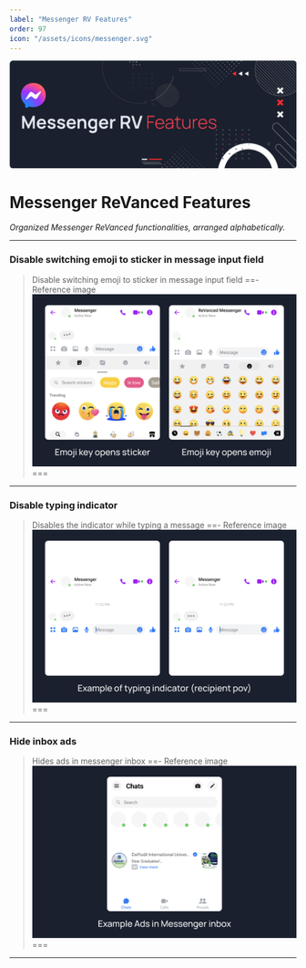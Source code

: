 ```yaml
---
label: "Messenger RV Features"
order: 97
icon: "/assets/icons/messenger.svg"
---
```


![](../assets/cover/messenger-rv-cover.png)

# Messenger ReVanced Features
<i>Organized Messenger ReVanced functionalities, arranged alphabetically.</i>

---
### Disable switching emoji to sticker in message input field
>Disable switching emoji to sticker in message input field
==- Reference image
![](/assets/messenger/Disable-switching-emoji-to-sticker-in-message-input-field.jpg)
===
---
### Disable typing indicator
>Disables the indicator while typing a message
==- Reference image
![](/assets/messenger/Disable-typing-indicator.jpg)
===
---
### Hide inbox ads
>Hides ads in messenger inbox
==- Reference image
![](/assets/messenger/Hide-inbox-ads.jpg)
===
---
